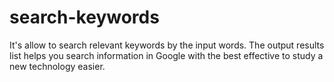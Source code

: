 # search-keywords
It's allow to search relevant keywords by the input words. The output results list helps you search information in Google with the best effective to study a new technology easier.
